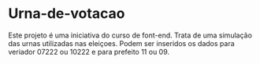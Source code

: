# Urna-de-votacao
Este projeto é uma iniciativa do curso de font-end. Trata de uma simulação das urnas utilizadas nas eleiçoes. Podem ser inseridos os dados para veriador 07222 ou 10222 e para prefeito 11 ou 09.

